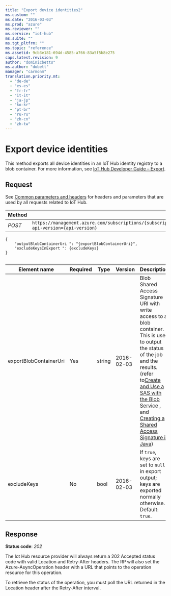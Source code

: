 ```yaml
---
title: "Export device identities2"
ms.custom: ""
ms.date: "2016-03-03"
ms.prod: "azure"
ms.reviewer: ""
ms.service: "iot-hub"
ms.suite: ""
ms.tgt_pltfrm: ""
ms.topic: "reference"
ms.assetid: 9cb3e181-694d-4585-a766-83a5f5b8e275
caps.latest.revision: 9
author: "dominicbetts"
ms.author: "dobett"
manager: "carmonm"
translation.priority.mt: 
  - "de-de"
  - "es-es"
  - "fr-fr"
  - "it-it"
  - "ja-jp"
  - "ko-kr"
  - "pt-br"
  - "ru-ru"
  - "zh-cn"
  - "zh-tw"
---
```

# Export device identities
This method exports all device identities in an IoT Hub identity registry to a blob container. For more information, see [IoT Hub Developer Guide – Export](https://azure.microsoft.com/documentation/articles/iot-hub-devguide/#importexport).  
  
## Request  
 See [Common parameters and headers](../IoTHubResourceProviderREST/iot-hub-resource-provider-rest.md#bk_common) for headers and parameters that are used by all requests related to IoT Hub.  
  
|Method|Request URI|  
|------------|-----------------|  
|*POST*|`https://management.azure.com/subscriptions/{subscriptionId}/resourceGroups/{resourceGroupName}/providers/Microsoft.Devices/IotHubs/{IotHubName}/exportDevices?api-version={api-version}`|  
  
```  
{  
	"outputBlobContainerUri ": "{exportBlobContainerUri}",  
	"excludeKeysInExport ": {excludeKeys}  
}  
  
```  
  
|Element name|Required|Type|Version|Description|  
|------------------|--------------|----------|-------------|-----------------|  
|exportBlobContainerUri|Yes|string|2016-02-03|Blob Shared Access Signature URI with write access to a blob container. This is used to output the status of the job and the results. (refer to[Create and Use a SAS with the Blob Service](https://azure.microsoft.com/en-us/documentation/articles/storage-dotnet-shared-access-signature-part-2/) , and [Creating a Shared Access Signature in Java](https://msdn.microsoft.com/en-us/library/azure/Hh875756.aspx))|  
|excludeKeys|No|bool|2016-02-03|If `true`, keys are set to `null` in export output; keys are exported normally otherwise. Default: `true`.|  
  
## Response  
 **Status code**: *202*  
  
 The Iot Hub resource provider will always return a 202 Accepted status code with valid Location and Retry-After headers. The RP will also set the Azure-AsyncOperation header with a URL that points to the operation resource for this operation.  
  
 To retrieve the status of the operation, you must poll the URL returned in the Location header after the Retry-After interval.